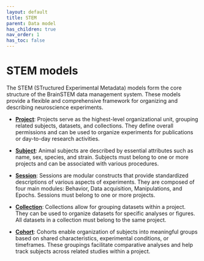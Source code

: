 ```yaml
---
layout: default
title: STEM
parent: Data model
has_children: true
nav_order: 1
has_toc: false
---
```


# STEM models

The STEM (STructured Experimental Metadata) models form the core structure of the BrainSTEM data management system. These models provide a flexible and comprehensive framework for organizing and describing neuroscience experiments.

- [**Project**]({{site.baseurl}}/datamodel/stem/project): Projects serve as the highest-level organizational unit, grouping related subjects, datasets, and collections. They define overall permissions and can be used to organize experiments for publications or day-to-day research activities.

- [**Subject**]({{site.baseurl}}/datamodel/stem/subject): Animal subjects are described by essential attributes such as name, sex, species, and strain. Subjects must belong to one or more projects and can be associated with various procedures.

- [**Session**]({{site.baseurl}}/datamodel/stem/dataset): Sessions are modular constructs that provide standardized descriptions of various aspects of experiments. They are composed of four main modules: Behavior, Data acquisition, Manipulations, and Epochs. Sessions must belong to one or more projects.

- [**Collection**]({{site.baseurl}}/datamodel/stem/collection): Collections allow for grouping datasets within a project. They can be used to organize datasets for specific analyses or figures. All datasets in a collection must belong to the same project.

- [**Cohort**]({{site.baseurl}}/datamodel/stem/cohort): Cohorts enable organization of subjects into meaningful groups based on shared characteristics, experimental conditions, or timeframes. These groupings facilitate comparative analyses and help track subjects across related studies within a project.